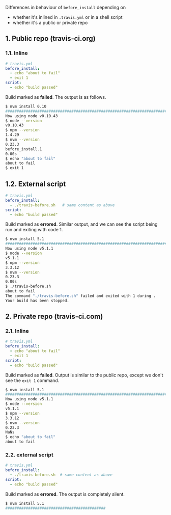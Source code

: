 Differences in behaviour of `before_install` depending on
- whether it's inlined in `.travis.yml` or in a shell script
- whether it's a public or private repo

## 1. Public repo (travis-ci.org)

### 1.1. Inline

```yml
# travis.yml
before_install:
  - echo "about to fail"
  - exit 1
script:
  - echo "build passed"
```

Build marked as **failed**.
The output is as follows.

```bash
$ nvm install 0.10
######################################################################## 100.0%
Now using node v0.10.43
$ node --version
v0.10.43
$ npm --version
1.4.29
$ nvm --version
0.23.3
before_install.1
0.00s
$ echo "about to fail"
about to fail
$ exit 1
```

## 1.2. External script

```yml
# travis.yml
before_install:
  - ./travis-before.sh   # same content as above
script:
  - echo "build passed"
```

Build marked as **errored**.
Similar output, and we can see the script being run and exiting with code 1.

```bash
$ nvm install 5.1
######################################################################## 100.0%
Now using node v5.1.1
$ node --version
v5.1.1
$ npm --version
3.3.12
$ nvm --version
0.23.3
0.00s
$ ./travis-before.sh
about to fail
The command "./travis-before.sh" failed and exited with 1 during .
Your build has been stopped.
```

## 2. Private repo (travis-ci.com)

### 2.1. Inline

```yml
# travis.yml
before_install:
  - echo "about to fail"
  - exit 1
script:
  - echo "build passed"
```

Build marked as **failed**.
Output is similar to the public repo, except we don't see the `exit 1` command.

```bash
$ nvm install 5.1
######################################################################## 100.0%
Now using node v5.1.1
$ node --version
v5.1.1
$ npm --version
3.3.12
$ nvm --version
0.23.3
NaNs
$ echo "about to fail"
about to fail
```

### 2.2. external script

```yml
# travis.yml
before_install:
  - ./travis-before.sh  # same content as above
script:
  - echo "build passed"
```

Build marked as **errored**.
The output is completely silent.

```bash
$ nvm install 5.1
############################################
```
